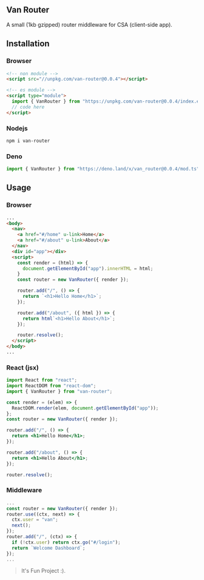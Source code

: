 ## Van Router

A small (1kb gzipped) router middleware for CSA (client-side app).

## Installation

### Browser

```html
<!-- non module -->
<script src="//unpkg.com/van-router@0.0.4"></script>

<!-- es module -->
<script type="module">
  import { VanRouter } from "https://unpkg.com/van-router@0.0.4/index.esm.js";
  // code here
</script>
```

### Nodejs

```bash
npm i van-router
```

### Deno

```ts
import { VanRouter } from "https://deno.land/x/van_router@0.0.4/mod.ts";
```

## Usage

### Browser

```html
...
<body>
  <nav>
    <a href="#/home" u-link>Home</a>
    <a href="#/about" u-link>About</a>
  </nav>
  <div id="app"></div>
  <script>
    const render = (html) => {
      document.getElementById("app").innerHTML = html;
    }
    const router = new VanRouter({ render });

    router.add("/", () => {
      return `<h1>Hello Home</h1>`;
    });

    router.add("/about", ({ html }) => {
      return html`<h1>Hello About</h1>`;
    });

    router.resolve();
  </script>
</body>
...
```

### React (jsx)

```jsx
import React from "react";
import ReactDOM from "react-dom";
import { VanRouter } from "van-router";

const render = (elem) => {
  ReactDOM.render(elem, document.getElementById("app"));
};
const router = new VanRouter({ render });

router.add("/", () => {
  return <h1>Hello Home</h1>;
});

router.add("/about", () => {
  return <h1>Hello About</h1>;
});

router.resolve();
```
### Middleware

```js
...
const router = new VanRouter({ render });
router.use((ctx, next) => {
  ctx.user = "van";
  next();
});
router.add("/", (ctx) => {
  if (!ctx.user) return ctx.go("#/login");
  return `Welcome Dashboard`;
});
...
```

> It's Fun Project :).

